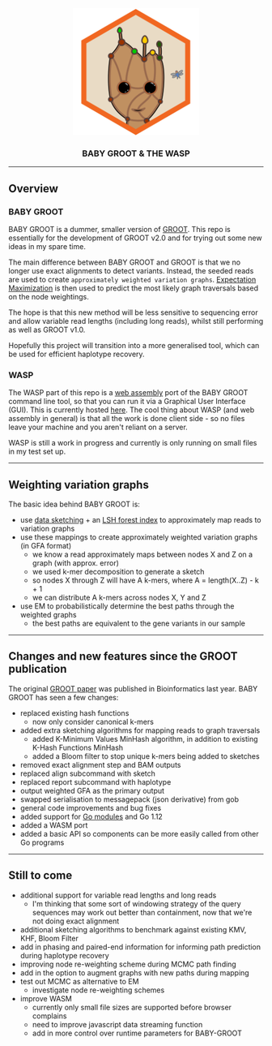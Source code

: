 <div align="center">
					<object type="image/png" data="wasm/assets/images/baby-groot.svg" width="250">
						<img src="https://github.com/will-rowe/baby-groot/raw/master/misc/baby-groot-logo.png" alt="logo" width="250">
					</object>
    <h3>BABY GROOT & THE WASP</h3>
</div>

***

## Overview

### BABY GROOT

BABY GROOT is a dummer, smaller version of [GROOT](https://github.com/will-rowe/groot). This repo is essentially for the development of GROOT v2.0 and for trying out some new ideas in my spare time.

The main difference between BABY GROOT and GROOT is that we no longer use exact alignments to detect variants. Instead, the seeded reads are used to create `approximately weighted variation graphs`. [Expectation Maximization](https://www.statisticshowto.datasciencecentral.com/em-algorithm-expectation-maximization/) is then used to predict the most likely graph traversals based on the node weightings.

The hope is that this new method will be less sensitive to sequencing error and allow variable read lengths (including long reads), whilst still performing as well as GROOT v1.0.

Hopefully this project will transition into a more generalised tool, which can be used for efficient haplotype recovery.


### WASP

The WASP part of this repo is a [web assembly](https://developer.mozilla.org/en-US/docs/WebAssembly) port of the BABY GROOT command line tool, so that you can run it via a Graphical User Interface (GUI). This is currently hosted [here](https://will-rowe.github.io/baby-groot/). The cool thing about WASP (and web assembly in general) is that all the work is done client side - so no files leave your machine and you aren't reliant on a server.

WASP is still a work in progress and currently is only running on small files in my test set up.

***

## Weighting variation graphs

The basic idea behind BABY GROOT is:

* use [data sketching](https://github.com/will-rowe/genome-sketching) + an [LSH forest index](http://infolab.stanford.edu/~bawa/Pub/similarity.pdf) to approximately map reads to variation graphs
* use these mappings to create approximately weighted variation graphs (in GFA format)
  * we know a read approximately maps between nodes X and Z on a graph (with approx. error)
  * we used k-mer decomposition to generate a sketch
  * so nodes X through Z will have A k-mers, where A = length(X..Z) - k + 1 
  * we can distribute A k-mers across nodes X, Y and Z
* use EM to probabilistically determine the best paths through the weighted graphs
  * the best paths are equivalent to the gene variants in our sample

***

## Changes and new features since the GROOT publication

The original [GROOT paper](https://academic.oup.com/bioinformatics/article/34/21/3601/4995843) was published in Bioinformatics last year. BABY GROOT has seen a few changes:

* replaced existing hash functions
  * now only consider canonical k-mers
* added extra sketching algorithms for mapping reads to graph traversals
  * added K-Minimum Values MinHash algorithm, in addition to existing K-Hash Functions MinHash
  * added a Bloom filter to stop unique k-mers being added to sketches
* removed exact alignment step and BAM outputs
* replaced align subcommand with sketch
* replaced report subcommand with haplotype
* output weighted GFA as the primary output
* swapped serialisation to messagepack (json derivative) from gob
* general code improvements and bug fixes
* added support for [Go modules](https://github.com/golang/go/wiki/Modules) and Go 1.12
* added a WASM port
* added a basic API so components can be more easily called from other Go programs

***

## Still to come

* additional support for variable read lengths and long reads
  * I'm thinking that some sort of windowing strategy of the query sequences may work out better than containment, now that we're not doing exact alignment
* additional sketching algorithms to benchmark against existing KMV, KHF, Bloom Filter
* add in phasing and paired-end information for informing path prediction during haplotype recovery
* improving node re-weighting scheme during MCMC path finding
* add in the option to augment graphs with new paths during mapping
* test out MCMC as alternative to EM
  * investigate node re-weighting schemes
* improve WASM
  * currently only small file sizes are supported before browser complains
  * need to improve javascript data streaming function
  * add in more control over runtime parameters for BABY-GROOT
  
